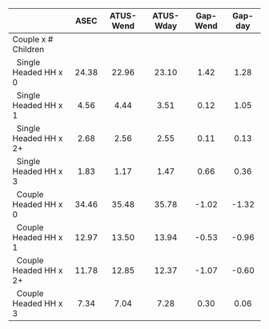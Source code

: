 
|                      |         ASEC |    ATUS-Wend |    ATUS-Wday |     Gap-Wend |      Gap-day |
| -------------------- | :----------: | :----------: | :----------: | :----------: | :----------: |
| Couple x # Children  |              |              |              |              |              |
| &nbsp;&nbsp;Single Headed HH x 0 |        24.38 |        22.96 |        23.10 |         1.42 |         1.28 |
| &nbsp;&nbsp;Single Headed HH x 1 |         4.56 |         4.44 |         3.51 |         0.12 |         1.05 |
| &nbsp;&nbsp;Single Headed HH x 2+ |         2.68 |         2.56 |         2.55 |         0.11 |         0.13 |
| &nbsp;&nbsp;Single Headed HH x 3 |         1.83 |         1.17 |         1.47 |         0.66 |         0.36 |
| &nbsp;&nbsp;Couple Headed HH x 0 |        34.46 |        35.48 |        35.78 |        -1.02 |        -1.32 |
| &nbsp;&nbsp;Couple Headed HH x 1 |        12.97 |        13.50 |        13.94 |        -0.53 |        -0.96 |
| &nbsp;&nbsp;Couple Headed HH x 2+ |        11.78 |        12.85 |        12.37 |        -1.07 |        -0.60 |
| &nbsp;&nbsp;Couple Headed HH x 3 |         7.34 |         7.04 |         7.28 |         0.30 |         0.06 |

